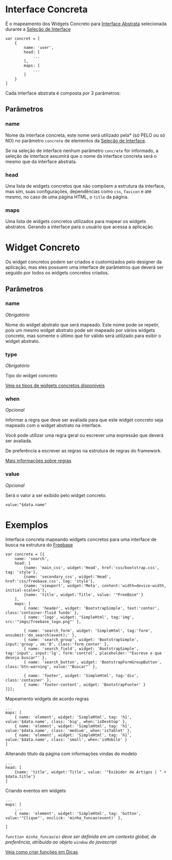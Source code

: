 # Interface Concreta

É o mapeamento dos Widgets Concreto para [Interface Abstrata](abstract-interface.md)
selecionada durante a [Seleção de Interface](interface-selection.md)

    var concret = [
        {
            name: 'user',
            head: [ 
                ...
            ],
            maps: [
                ...
            ]
        }
    ]
    
Cada interface abstrata é composta por 3 parâmetros:

## Parâmetros

### name

Nome da interface concreta, este nome será utilizado pela* (só PELO ou só NO) no parâmetro `concrete` de elementos da 
[Seleção de Interface](interface-selection.md).

Se na seleção de interface nenhum parâmetro `concrete` for informado, a seleção de interface assumirá que o nome
da interface concreta será o mesmo que da interface abstrata.

### head

Uma lista de widgets concretos que não compõem a estrutura da interface, mas sim, suas configurações,
dependências como `css`, `favicon` e até mesmo, no caso de uma página HTML, o `title` da página.

### maps

Uma lista de widgets concretos utilizados para mapear os widgets abstratos. Gerando a interface para o usuário que
acessa a aplicação.

# Widget Concreto

Os widget concretos podem ser criados e customizados pelo designer da aplicação, mas eles possuem uma interface de
parâmetros que deverá ser seguido por todos os widgets concretos criados.
 
## Parâmetros
 
### name

*Obrigatório*

Nome do widget abstrato que será mapeado. Este nome pode se repetir, pois um mesmo widget abstrato pode ser mapeado
por vários widgets concreto, mas somente o último que for válido será utilizado para exibir o widget abstrato.

### type

*Obrigatório*

Tipo do widget concreto

[Veja os tipos de widgets concretos disponíveis](widgets.md)

### when

*Opcional*

Informar a regra que deve ser avaliada para que este widget concreto seja mapeado com o widget abstrato na interface.

Você pode utilizar uma regra geral ou escrever uma expressão que deverá ser avaliada.

De preferência a escrever as regras na estrutura de regras do framework.

[Mais informações sobre regras](rules.md)

### value

*Opcional*

Será o valor a ser exibido pelo widget concreto.

    value:"$data.name"

# Exemplos

Interface concreta mapeando widgets concretos para uma interface de busca na estrutura do
[Freebase](http://www.freebase.org)

    var concrete = [{
        name: 'search',
        head: [
            {name: 'main_css', widget:'Head', href:'css/bootstrap.css', tag: 'style'},
            {name: 'secondary_css', widget:'Head', href:'css/freebase.css', tag: 'style'},
            {name: 'viewport', widget:'Meta', content:'width=device-width, initial-scale=1'},
            {name: 'title', widget:'Title', value: '"FreeBase"'}
        ],
        maps: [
            { name: 'header', widget: 'BootstrapSimple', text:'center', class:'container-fluid fundo' },
            { name: 'logo', widget: 'SimpleHtml', tag:'img', src:'"imgs/freebase_logo.png"' },
    
            { name: 'search_form', widget: 'SimpleHtml', tag:'form', onsubmit:'do_search(event);' },
            { name: 'search_group', widget: 'BootstrapSimple', input:'group', sm:'8', class:'form_center' },
            { name: 'search_field', widget: 'BootstrapSimple', tag:'input', input:'lg', form:'control', placeholder:'"Escreve o que deseja buscar"' },
            { name: 'search_button', widget: 'BootstrapFormGroupButton', class:'btn-warning', value:'"Buscar"' },
    
            { name: 'footer', widget: 'SimpleHtml', tag:'div', class:'container' },
            { name: 'footer-content', widget: 'BootstrapFooter' }
    ]}];

Mapeamento widgets de acordo regras

    ...
    maps: [
        { name: 'element', widget: 'SimpleHtml', tag: 'h1', value:'$data.name', class: 'big', when:'isDesktop' },
        { name: 'element', widget: 'SimpleHtml', tag: 'h1', value:'$data.name', class: 'medium', when:'isTablet' },
        { name: 'element', widget: 'SimpleHtml', tag: 'h1', value:'$data.name', class: 'small', when:'isMobile' }
    ]
    
Alterando titulo da página com informações vindas do modelo
    
    ...
    head: [
        {name: 'title', widget:'Title', value: '"Exibidor de Artigos | " + $data.title'}
    ]
    
Criando eventos em widgets

    ...
    maps: [
        ...
        { name: 'element', widget: 'SimpleHtml', tag: 'button', value:'"Clique"', onclick: 'minha_funcao(event)' },
        
    ]

*`function minha_funcao(e)` deve ser definida em um contexto global, de preferência, atribuída ao objeto `window` do javascript*

[Veja como criar funções em Dicas](tips.md#criando-funcoes)
   
    
